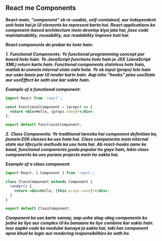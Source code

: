 ## React me Components
***React main, "component" ek re-usable, self-contained, aur independent unit hota hai jo UI elements ko represent karta hai. React applications ko component-based architecture mein develop kiya jata hai, jisse code maintainability, reusability, aur readability improve hoti hai.***

***React components do prakar ke hote hain:***

***1.*** ***Functional Components: Ye functional programming concept par based hote hain. Ye JavaScript functions hote hain jo JSX (JavaScript XML) return karte hain. Functional components stateless hote hain, matlab ki unmein internal state nahi hota. Ye ek input (props) lete hain aur uske basis par UI render karte hain. Aap inhe "hooks" jaise useState aur useEffect ke sath use kar sakte hain.***

***Example of a functional component:***
```jsx
import React from 'react';

const FunctionalComponent = (props) => {
  return <div>Hello, {props.name}!</div>;
};

export default FunctionalComponent;
```

***2.*** ***Class Components: Ye traditional tareeka hai component definition ka, jismein ES6 classes ka use hota hai. Class components mein internal state aur lifecycle methods ka use hota hai. Ab react-hooks aane ke baad, functional components jyada popular ho gaye hain, lekin class components ka use purane projects mein ho sakta hai.***

***Example of a class component:***
```jsx
import React, { Component } from 'react';

class ClassComponent extends Component {
  render() {
    return <div>Hello, {this.props.name}!</div>;
  }
}

export default ClassComponent;
```

***Component ka use karte samay, aap unhe alag-alag components ko jodne ke liye aur complex UI ko banaane ke liye combine kar sakte hain. Isse aapke code ko modular banaya ja sakta hai, taki har component apne khud ke logic aur rendering responsibilities ke sath ho.***
